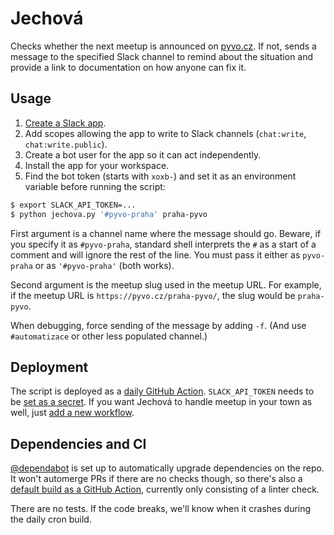 # Jechová

Checks whether the next meetup is announced on [pyvo.cz](https://pyvo.cz/). If not, sends a message to the specified Slack channel to remind about the situation and provide a link to documentation on how anyone can fix it.

## Usage

1. [Create a Slack app](https://api.slack.com/apps?new_app=1).
1. Add scopes allowing the app to write to Slack channels (`chat:write`, `chat:write.public`).
1. Create a bot user for the app so it can act independently.
1. Install the app for your workspace.
1. Find the bot token (starts with `xoxb-`) and set it as an environment variable before running the script:

```bash
$ export SLACK_API_TOKEN=...
$ python jechova.py '#pyvo-praha' praha-pyvo
```

First argument is a channel name where the message should go. Beware, if you specify it as `#pyvo-praha`, standard shell interprets the `#` as a start of a comment and will ignore the rest of the line. You must pass it either as `pyvo-praha` or as `'#pyvo-praha'` (both works).

Second argument is the meetup slug used in the meetup URL. For example, if the meetup URL is `https://pyvo.cz/praha-pyvo/`, the slug would be `praha-pyvo`.

When debugging, force sending of the message by adding `-f`. (And use `#automatizace` or other less populated channel.)

## Deployment

The script is deployed as a [daily GitHub Action](https://github.com/pyvec/jechova/actions). `SLACK_API_TOKEN` needs to be [set as a secret](https://github.com/pyvec/jechova/settings/secrets). If you want Jechová to handle meetup in your town as well, just [add a new workflow](https://github.com/pyvec/jechova/tree/master/.github/workflows).

## Dependencies and CI

[@dependabot](https://dependabot.com/) is set up to automatically upgrade dependencies on the repo. It won't automerge PRs if there are no checks though, so there's also a [default build as a GitHub Action](https://github.com/pyvec/jechova/blob/master/.github/workflows/build.yml), currently only consisting of a linter check.

There are no tests. If the code breaks, we'll know when it crashes during the daily cron build.
